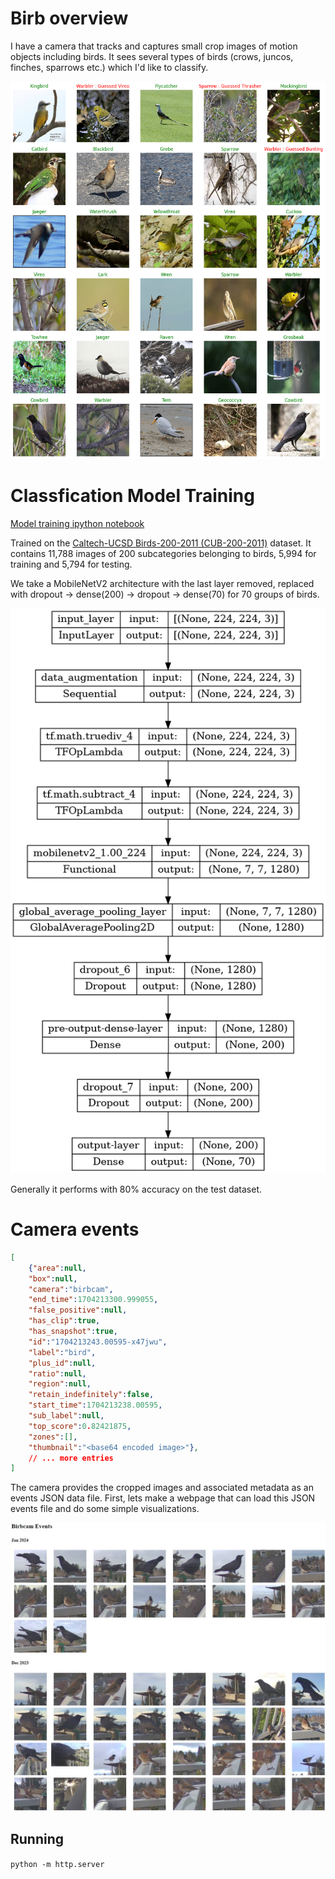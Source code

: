 # Birb overview

I have a camera that tracks and captures small crop images of motion objects including birds.
It sees several types of birds (crows, juncos, finches, sparrows etc.) which I'd like to classify.

![Predictions](predictions.png)

# Classfication Model Training

[Model training ipython notebook](bird_classify.ipynb)

Trained on the [Caltech-UCSD Birds-200-2011 (CUB-200-2011)](https://paperswithcode.com/dataset/cub-200-2011) dataset. It contains 11,788 images of 200 subcategories belonging to birds, 5,994 for training and 5,794 for testing.

We take a MobileNetV2 architecture with the last layer removed, replaced with dropout -> dense(200) -> dropout -> dense(70) for 70 groups of birds.

![model](model.png)

Generally it performs with 80% accuracy on the test dataset.

# Camera events

```json
[
    {"area":null,
    "box":null,
    "camera":"birbcam",
    "end_time":1704213300.999055,
    "false_positive":null,
    "has_clip":true,
    "has_snapshot":true,
    "id":"1704213243.00595-x47jwu",
    "label":"bird",
    "plus_id":null,
    "ratio":null,
    "region":null,
    "retain_indefinitely":false,
    "start_time":1704213238.00595,
    "sub_label":null,
    "top_score":0.82421875,
    "zones":[],
    "thumbnail":"<base64 encoded image>"},
    // ... more entries 
]

```

The camera provides the cropped images and associated metadata as an events JSON data file.
First, lets make a webpage that can load this JSON events file and do some simple visualizations.

![Example page](example_page.jpg)


## Running

`python -m http.server`
